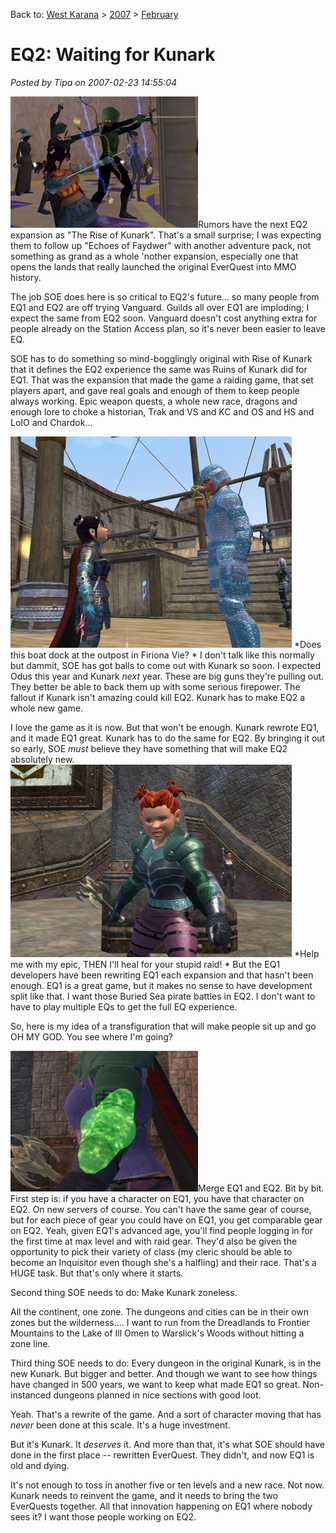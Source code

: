 Back to: [West Karana](/posts/westkarana.md) > [2007](/posts/2007/westkarana.md) > [February](./westkarana.md)
# EQ2: Waiting for Kunark

*Posted by Tipa on 2007-02-23 14:55:04*

![archers.jpg](../../../uploads/2007/02/archers.jpg)Rumors have the next EQ2 expansion as "The Rise of Kunark". That's a small surprise; I was expecting them to follow up "Echoes of Faydwer" with another adventure pack, not something as grand as a whole 'nother expansion, especially one that opens the lands that really launched the original EverQuest into MMO history.

The job SOE does here is so critical to EQ2's future... so many people from EQ1 and EQ2 are off trying Vanguard. Guilds all over EQ1 are imploding; I expect the same from EQ2 soon. Vanguard doesn't cost anything extra for people already on the Station Access plan, so it's never been easier to leave EQ.

SOE has to do something so mind-bogglingly original with Rise of Kunark that it defines the EQ2 experience the same was Ruins of Kunark did for EQ1. That was the expansion that made the game a raiding game, that set players apart, and gave real goals and enough of them to keep people always working. Epic weapon quests, a whole new race, dragons and enough lore to choke a historian, Trak and VS and KC and OS and HS and LoIO and Chardok...


![dina.jpg](../../../uploads/2007/02/dina.jpg)
*Does this boat dock at the outpost in Firiona Vie?
*
I don't talk like this normally but dammit, SOE has got balls to come out with Kunark so soon. I expected Odus this year and Kunark *next* year. These are big guns they're pulling out. They better be able to back them up with some serious firepower. The fallout if Kunark isn't amazing could kill EQ2. Kunark has to make EQ2 a whole new game.

I love the game as it is now. But that won't be enough. Kunark rewrote EQ1, and it made EQ1 great. Kunark has to do the same for EQ2. By bringing it out so early, SOE *must* believe they have something that will make EQ2 absolutely new.
![dera.jpg](../../../uploads/2007/02/dera.jpg)
*Help me with my epic, THEN I'll heal for your stupid raid!
*
But the EQ1 developers have been rewriting EQ1 each expansion and that hasn't been enough. EQ1 is a great game, but it makes no sense to have development split like that. I want those Buried Sea pirate battles in EQ2. I don't want to have to play multiple EQs to get the full EQ experience.

So, here is my idea of a transfiguration that will make people sit up and go OH MY GOD. You see where I'm going?

![magishield.jpg](../../../uploads/2007/02/magishield.jpg)Merge EQ1 and EQ2. Bit by bit. First step is: if you have a character on EQ1, you have that character on EQ2. On new servers of course. You can't have the same gear of course, but for each piece of gear you could have on EQ1, you get comparable gear on EQ2. Yeah, given EQ1's advanced age, you'll find people logging in for the first time at max level and with raid gear. They'd also be given the opportunity to pick their variety of class (my cleric should be able to become an Inquisitor even though she's a halfling) and their race.
That's a HUGE task. But that's only where it starts.

Second thing SOE needs to do: Make Kunark zoneless.

All the continent, one zone. The dungeons and cities can be in their own zones but the wilderness.... I want to run from the Dreadlands to Frontier Mountains to the Lake of Ill Omen to Warslick's Woods without hitting a zone line.

Third thing SOE needs to do: Every dungeon in the original Kunark, is in the new Kunark. But bigger and better. And though we want to see how things have changed in 500 years, we want to keep what made EQ1 so great. Non-instanced dungeons planned in nice sections with good loot.

Yeah. That's a rewrite of the game. And a sort of character moving that has *never* been done at this scale. It's a huge investment.

But it's Kunark. It *deserves* it. And more than that, it's what SOE should have done in the first place -- rewritten EverQuest. They didn't, and now EQ1 is old and dying.

It's not enough to toss in another five or ten levels and a new race. Not now. Kunark needs to reinvent the game, and it needs to bring the two EverQuests together. All that innovation happening on EQ1 where nobody sees it? I want those people working on EQ2.
